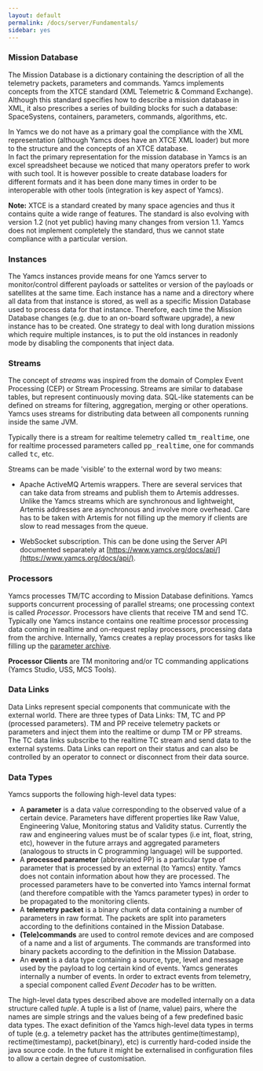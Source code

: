 ```yaml
---
layout: default
permalink: /docs/server/Fundamentals/
sidebar: yes
---
```


### Mission Database
The Mission Database is a dictionary containing the description of all the telemetry packets, parameters and commands. Yamcs implements concepts from the XTCE standard (XML Telemetric & Command Exchange). Although this standard specifies how to describe a mission database in XML, it also prescribes a series of building blocks for such a database: SpaceSystens, containers, parameters, commands, algorithms, etc.

In Yamcs we do not have as a primary goal the compliance with the XML representation (although Yamcs does have an XTCE XML loader) but more to the structure and the concepts of an XTCE database.  
In fact the primary representation for the mission database in Yamcs is an excel spreadsheet because we noticed that many operators prefer to work with such tool. It is however possible to create database loaders for different formats and it has been done many times in order to be interoperable with other tools (integration is key aspect of Yamcs).

**Note:** XTCE is a standard created by many space agencies and thus it contains quite a wide range of features. The standard is also evolving with version 1.2 (not yet public) having many changes from version 1.1. Yamcs does not implement completely the standard, thus we cannot state compliance with a particular version.

### Instances
The Yamcs instances provide means for one Yamcs server to monitor/control different payloads or sattelites or version of the payloads or satellites at the same time. Each instance has a name and a directory where all data from that instance is stored, as well as a specific Mission Database used to process data for that instance. Therefore, each time the Mission Database changes (e.g. due to an on-board software upgrade), a new instance has to be created. One strategy to deal with long duration missions which require multiple instances, is to put the old instances in readonly mode by disabling the components that inject data.


### Streams
The concept of *streams* was inspired from the domain of Complex Event Processing (CEP) or Stream Processing. Streams are similar to database tables, but represent continuously moving data. SQL-like statements can be defined on streams for filtering, aggregation, merging or other operations. Yamcs uses streams for distributing data between all components running inside the same JVM.

Typically there is a stream for realtime telemetry called <tt>tm_realtime</tt>, one for realtime processed parameters called <tt>pp_realtime</tt>, one for commands called <tt>tc</tt>, etc.

Streams can be made 'visible' to the external word by two means:
* Apache ActiveMQ Artemis wrappers. There are several services that can take data from streams and publish them to Artemis addresses. Unlike the Yamcs streams which are synchronous and lightweight, Artemis addresses are asynchronous and involve more overhead. Care has to be taken with Artemis for not filling up the memory if clients are slow to read messages from the queue.

* WebSocket subscription. This can be done using the Server API documented separately at [https://www.yamcs.org/docs/api/](https://www.yamcs.org/docs/api/).


### Processors
Yamcs processes TM/TC according to Mission Database definitions. Yamcs supports concurrent processing of parallel streams; one processing context is called *Processor*. Processors have clients that receive TM and send TC. Typically one Yamcs instance contains one realtime processor processing data coming in realtime and on-request replay processors, processing data from the archive. Internally, Yamcs creates a replay processors for tasks like filling up the [parameter archive](/docs/server/Parameter_Archive).

**Processor Clients** are TM monitoring and/or TC commanding applications (Yamcs Studio, USS, MCS Tools).


### Data Links
Data Links represent special components that communicate with the external world. There are three types of Data Links: TM, TC and PP (processed parameters). TM and PP receive telemetry packets or parameters and inject them into the realtime or dump TM or PP streams. The TC data links subscribe to the realtime TC stream and send data to the external systems.
Data Links can report on their status and can also be controlled by an operator to connect or disconnect from their data source.


### Data Types

Yamcs supports the following high-level data types:

* A **parameter** is a data value corresponding to the observed value of a certain device. Parameters have different properties like Raw Value, Engineering Value, Monitoring status and Validity status. Currently the raw and engineering values must be of scalar types (i.e int, float, string, etc), however in the future arrays and aggregated parameters (analogous to structs in C programming language) will be supported.
* A **processed parameter** (abbreviated PP) is a particular type of parameter that is processed by an external (to Yamcs) entity. Yamcs does not contain information about how they are processed. The processed parameters have to be converted into Yamcs internal format (and therefore compatible with the Yamcs parameter types) in order to be propagated to the monitoring clients.
* A **telemetry packet** is a binary chunk of data containing a number of parameters in raw format. The packets are split into parameters according to the definitions contained in the Mission Database.
* **(Tele)commands** are used to control remote devices and are composed of a name and a list of arguments. The commands are transformed into binary packets according to the definition in the Mission Database.
* An **event** is a data type containing a source, type, level and message used by the payload to log certain kind of events. Yamcs generates internally a number of events. In order to extract events from telemetry, a special component called *Event Decoder* has to be written.

The high-level data types described above are modelled internally on a data structure called *tuple*. A tuple is a list of (name, value) pairs, where the names are simple strings and the values being of a few predefined basic data types. The exact definition of the Yamcs high-level data types in terms of tuple (e.g. a telemetry packet has the attributes gentime(timestamp), rectime(timestamp), packet(binary), etc) is currently hard-coded inside the java source code. In the future it might be externalised in configuration files to allow a certain degree of customisation.
